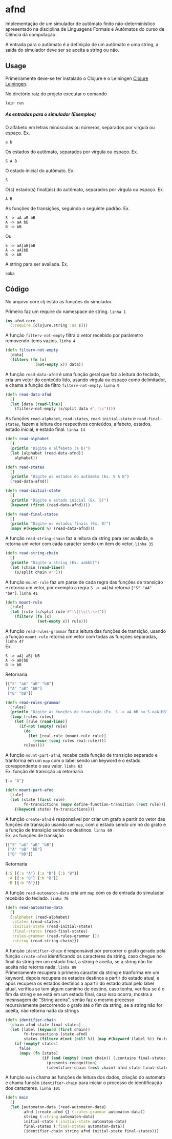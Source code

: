 # afnd
Implementaçã́o de um simulador de autômato finito não-determinístico 
apresentado na disciplina de Linguagens Formais e Autômatos do curso de 
Ciência da computação.
 
A entrada para o autômato é a definição de um autômato e uma string, a saída
do simulador deve ser se aceita a string ou não.

## Usage

Primeiramente deve-se ter instalado o Clojure e o Leiningen [Clojure](https://clojure.org/guides/getting_started) [Leiningen](https://leiningen.org/#install).


No diretório raiz do projeto executar o comando  
```
lein run
```

##### As entradas para o simulador (Exemplos)
O alfabeto em letras minúsculas ou números, separados por vírgula ou espaço. Ex.  
```
a b
```

Os estados do autômato, separados por vírgula ou espaço. Ex.  
```
S A B
```

O estado inicial do autômato. Ex.  
```
S
```

O(s) estado(s) final(ais) do autômato, separados por vírgula ou espaço. Ex.  
```
A B
```

As funções de transições, seguindo o seguinte padrão. Ex.
```
S -> aA aB bB
A -> aA bB
B -> bB
```
Ou
```
S -> aA|aB|bB
A -> aA|bB
B -> bB
```

A string para ser avaliada. Ex.
```
aaba
```

## Código

No arquivo core.clj estão as funções do simulador.  

Primeiro faz um require do namespace de string. ``linha 1``
```clojure
(ns afnd.core
  (:require [clojure.string :as s]))
```

A função ``filterv-not-empty`` filtra o vetor recebido por parâmetro 
removendo items vazios. ``linha 4``
```clojure
(defn filterv-not-empty
  [data]
  (filterv (fn [x]
             (not-empty x)) data))
```

A função ``read-data-afnd`` é uma função geral que faz a leitura do teclado, 
cria um vetor do conteúdo lido, usando vírgula ou espaço como delimitador, 
e chama a função de filtro ``filterv-not-empty``. ``linha 9``  
```clojure
(defn read-data-afnd
  []
  (let [data (read-line)]
    (filterv-not-empty (s/split data #",|\s"))))
```

As funções ``read-alphabet``, ``read-states``, ``read-initial-state`` e 
``read-final-states``, fazem a leitura dos respectivos conteúdos, alfabeto, 
estados, estado inicial, e estado final. ``linha 14``
```clojure
(defn read-alphabet
  []
  (println "Digite o alfabeto (a b)")
  (let [alphabet (read-data-afnd)]
    alphabet))

(defn read-states
  []
  (println "Digite os estados do autômato (Ex. S A B")
  (read-data-afnd))

(defn read-initial-state
  []
  (println "Digite o estado inicial (Ex. S)")
  (keyword (first (read-data-afnd))))

(defn read-final-states
  []
  (println "Digite os estados finais (Ex. B)")
  (mapv #(keyword %) (read-data-afnd)))
```

A função ``read-string-chain`` faz a leitura da string para ser avaliada, 
e retorna um vetor com cada caracter sendo um item do vetor. ``linha 35``  
```clojure
(defn read-string-chain
  []
  (println "Digite a string (Ex. aabbb)")
  (let [chain (read-line)]
    (s/split chain #"")))
```

A função ``mount-rule`` faz um parse de cada regra das funções de transição 
e retorna um vetor, por exemplo a regra ``S -> aA|bA`` retorna ``["S" "aA" "bA"]``. ``linha 41``  
```clojure
(defn mount-rule
  [rule]
  (let [rule (s/split rule #"[\||\s|\-\>]")]
    (filterv (fn [x]
              (not-empty x)) rule)))
```

A função ``read-rules-grammar`` faz a leitura das funções de transição, 
usando a função ``mount-rule`` retorna um vetor com todas as funções separadas, ``linha 47``  
Ex.  
```
S -> aA| aB| bB  
A -> aB|bB  
B -> bB  
```
Retornaria  
```clojure
[["S" "aA" "aB" "bB"]
 ["A" "aB" "bB"]
 ["B" "bB"]]
```
```clojure
(defn read-rules-grammar
  [rules]
  (println "Digite as funções de transição (Ex. S -> aA bB ou S->aA|bB")
  (loop [rules rules]
    (let [rule (read-line)]
      (if-not (empty? rule)
        (do
          (let [real-rule (mount-rule rule)]
            (recur (conj rules real-rule))))
        rules))))
```

A função ``mount-part-afnd``, recebe cada função de transição separado 
e tranforma em um ``map`` com o label sendo um keyword e o estado 
corespondente o seu valor. ``linha 63``  
Ex. função de transição ``aA`` retornaria  
```clojure
{:a "A"}
```
```clojure
(defn mount-part-afnd
  [rule]
  (let [state (first rule)
        fn-transictions (mapv define-function-transition (rest rule))]
    {(keyword state) fn-transictions}))
```

A função ``create-afnd`` é responsável por criar um grafo a partir do vetor das  
funções de transição usando um ``map``, com o estado sendo um nó do grafo 
e a função de transição sendo os destinos. ``linha 69``  
Ex. as funções de transição  
```clojure
[["S" "aA" "aB" "bB"]
 ["A" "aB" "bB"]
 ["B" "bB"]]
```
Retornaria  
```clojure
{:S [{:a "A"} {:a "B"} {:b "B"}]
 :A [{:a "B"} {:b "B"}]
 :B [{:b "B"}]}
```

A função ``read-automaton-data`` cria um ``map`` com os de entrada do simulador 
recebido do teclado. ``linha 76``  
```clojure
(defn read-automaton-data
  []
  {:alphabet (read-alphabet)
   :states (read-states)
   :initial-state (read-initial-state)
   :final-states (read-final-states)
   :rules-grammar (read-rules-grammar [])
   :string (read-string-chain)})
```

A função ``identifier-chain`` é responsável por percorrer o grafo gerado 
pela função ``create-afnd`` identificando os caracteres da string, caso 
chegue no final da string em um estado final, a string é aceita, se a string não 
for aceita não retorna nada. ``linha 89``  
Primeiramente recupera o primeiro caracter da string e tranforma em um keyword, 
depois recupera os estados destinos a partir do estado atual, e após recupera os 
estados destinos a apartir do estado atual pelo label atual, verifica se tem algum 
caminho de destino, caso tenha, verifica se é o fim da string e se está em um estado 
final, caso isso ocorra, mostra a mesnsagem de "String aceira", senão faz o mesmo 
precesso recursivamente percorrendo o grafo até o fim da string, se a string não for 
aceita, não retorna nada
da strings
```clojure
(defn identifier-chain
  [chain afnd state final-states]
  (let [label (keyword (first chain))
        fn-transactions (state afnd)
        states (filterv #(not (nil? %)) (map #(keyword (label %)) fn-transactions))]
    (if (empty? states)
      false
      (mapv (fn [state]
	            (if (and (empty? (rest chain)) (.contains final-states state)) 
	              (presents-recognition)
	              (identifier-chain (rest chain) afnd state final-states))) states))))
```

A função ``main`` chama as funções de leitura dos dados, criação do automato 
e chama função ``identifier-chain`` para iniciar o processo de identificação 
dos caracteres. ``linha 101``  
```clojure
(defn main
  []
  (let [automaton-data (read-automaton-data)
        afnd (create-afnd {} (:rules-grammar automaton-data))
        string (:string automaton-data)
        initial-state (:initial-state automaton-data)
        final-states (:final-states automaton-data)]
        (identifier-chain string afnd initial-state final-states)))
```













